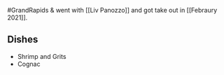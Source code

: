#GrandRapids & went with [[Liv Panozzo]] and got take out in [[Febraury 2021]]. 

## Dishes
- Shrimp and Grits
- Cognac